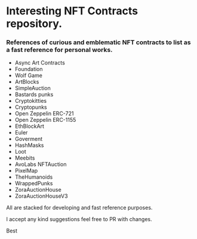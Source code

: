 # Interesting NFT Contracts repository.

### References of curious and emblematic NFT contracts to list as a fast reference for personal works.


- Async Art Contracts
- Foundation
- Wolf Game
- ArtBlocks
- SimpleAuction
- Bastards punks
- Cryptokitties
- Cryptopunks
- Open Zeppelin ERC-721
- Open Zeppelin ERC-1155
- EthBlockArt
- Euler
- Goverment
- HashMasks
- Loot
- Meebits
- AvoLabs NFTAuction
- PixelMap
- TheHumanoids
- WrappedPunks
- ZoraAuctionHouse
- ZoraAuctionHouseV3


All are stacked for developing and fast reference purposes.


I accept any kind suggestions feel free to PR with changes.

Best